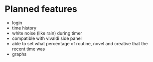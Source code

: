 # Planned features

 - login
 - time history
 - white noise (like rain) during timer
 - compatible with vivaldi side panel
 - able to set what percentage of routine, novel and creative that the recent time was
 - graphs
